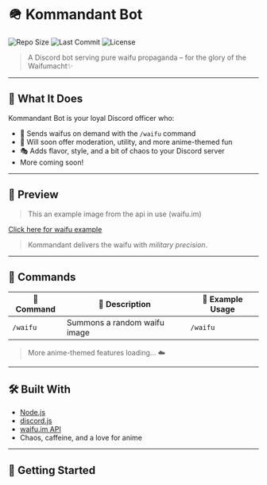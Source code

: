 # 🪖 Kommandant Bot

![Repo Size](https://img.shields.io/github/repo-size/JJdaDawg/kommandantbot)
![Last Commit](https://img.shields.io/github/last-commit/JJdaDawg/kommandantbot)
![License](https://img.shields.io/github/license/JJdaDawg/kommandantbot)

> A Discord bot serving pure waifu propaganda – for the glory of the Waifumacht✨

---

## 🎌 What It Does

Kommandant Bot is your loyal Discord officer who:
- 💖 Sends waifus on demand with the `/waifu` command
- 🤖 Will soon offer moderation, utility, and more anime-themed fun
- 🎭 Adds flavor, style, and a bit of chaos to your Discord server
- More coming soon!

---

## 📸 Preview

> This an example image from the api in use (waifu.im)

[Click here for waifu example](https://cdn.waifu.im/7236.png)


> Kommandant delivers the waifu with *military precision*.

---

## 🧠 Commands

| 🧾 Command | 🎯 Description                    | 💬 Example Usage |
|-----------|-------------------------------------|------------------|
| `/waifu`  | Summons a random waifu image        | `/waifu`         |

> More anime-themed features loading… ☁️

---

## 🛠 Built With

- [Node.js](https://nodejs.org/)
- [discord.js](https://discord.js.org/)
- [waifu.im API](https://waifu.im/)
- Chaos, caffeine, and a love for anime

---

## 🚀 Getting Started
